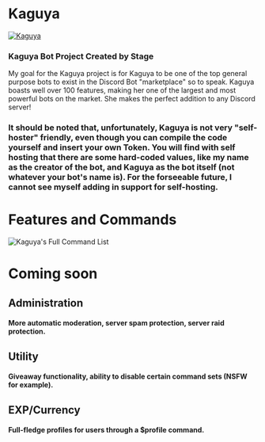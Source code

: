 # Kaguya

<a href="https://discordbots.org/bot/538910393918160916" >
  <img src="https://discordbots.org/api/widget/538910393918160916.svg" alt="Kaguya" />
</a>

### Kaguya Bot Project Created by Stage

My goal for the Kaguya project is for Kaguya to be one of the top general purpose bots to exist in the Discord Bot "marketplace" so to speak. Kaguya boasts well over 100 features, making her one of the largest and most powerful bots on the market. She makes the perfect addition to any Discord server!

### It should be noted that, unfortunately, Kaguya is not very "self-hoster" friendly, even though you can compile the code yourself and insert your own Token. You will find with self hosting that there are some hard-coded values, like my name as the creator of the bot, and Kaguya as the bot itself (not whatever your bot's name is). For the forseeable future, I cannot see myself adding in support for self-hosting.

# Features and Commands

![Kaguya's Full Command List](https://i.imgur.com/7InZfeB.png)

# Coming soon

## Administration
#### More automatic moderation, server spam protection, server raid protection.

## Utility
#### Giveaway functionality, ability to disable certain command sets (NSFW for example).

## EXP/Currency
#### Full-fledge profiles for users through a $profile command.

